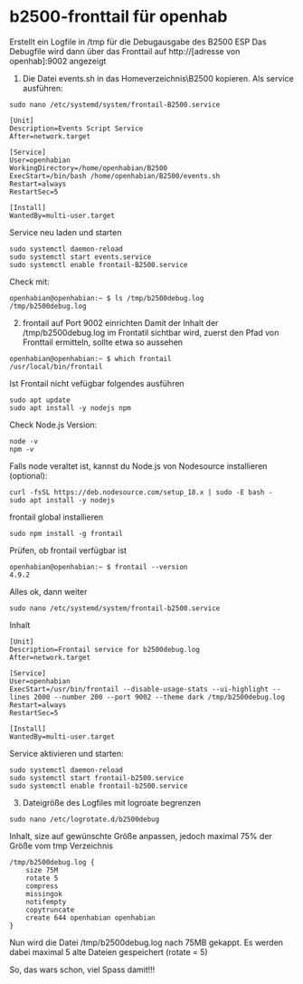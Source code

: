 # b2500-fronttail für openhab


Erstellt ein Logfile in /tmp für die Debugausgabe des B2500 ESP
Das Debugfile wird dann über das Fronttail auf http://[adresse von openhab]:9002 angezeigt

1. Die Datei events.sh in das Homeverzeichnis\B2500 kopieren.
Als service ausführen:
```
sudo nano /etc/systemd/system/frontail-B2500.service
```
```
[Unit]
Description=Events Script Service
After=network.target

[Service]
User=openhabian
WorkingDirectory=/home/openhabian/B2500
ExecStart=/bin/bash /home/openhabian/B2500/events.sh
Restart=always
RestartSec=5

[Install]
WantedBy=multi-user.target
```
Service neu laden und starten
```
sudo systemctl daemon-reload
sudo systemctl start events.service
sudo systemctl enable frontail-B2500.service
```
Check mit:
```
openhabian@openhabian:~ $ ls /tmp/b2500debug.log
/tmp/b2500debug.log
```

2. frontail auf Port 9002 einrichten
Damit der Inhalt der /tmp/b2500debug.log im Frontatil sichtbar wird, zuerst den Pfad von Fronttail ermitteln, sollte etwa so aussehen
```
openhabian@openhabian:~ $ which frontail
/usr/local/bin/frontail
```
Ist Frontail nicht vefügbar folgendes ausführen
```
sudo apt update
sudo apt install -y nodejs npm
```
Check Node.js Version:
```
node -v
npm -v
```
Falls node veraltet ist, kannst du Node.js von Nodesource installieren (optional):
```
curl -fsSL https://deb.nodesource.com/setup_18.x | sudo -E bash -
sudo apt install -y nodejs
```
frontail global installieren
```
sudo npm install -g frontail
```
Prüfen, ob frontail verfügbar ist
```
openhabian@openhabian:~ $ frontail --version
4.9.2
```
Alles ok, dann weiter
```
sudo nano /etc/systemd/system/frontail-b2500.service
```
Inhalt
```
[Unit]
Description=Frontail service for b2500debug.log
After=network.target

[Service]
User=openhabian
ExecStart=/usr/bin/frontail --disable-usage-stats --ui-highlight --lines 2000 --number 200 --port 9002 --theme dark /tmp/b2500debug.log
Restart=always
RestartSec=5

[Install]
WantedBy=multi-user.target
```
Service aktivieren und starten:
```
sudo systemctl daemon-reload
sudo systemctl start frontail-b2500.service
sudo systemctl enable frontail-b2500.service
```
3. Dateigröße des Logfiles mit logroate begrenzen
```
sudo nano /etc/logrotate.d/b2500debug
```
Inhalt, size auf gewünschte Größe anpassen, jedoch maximal 75% der Größe vom tmp Verzeichnis
```
/tmp/b2500debug.log {
    size 75M
    rotate 5
    compress
    missingok
    notifempty
    copytruncate
    create 644 openhabian openhabian
}
```
Nun wird die Datei /tmp/b2500debug.log nach 75MB gekappt.
Es werden dabei maximal 5 alte Dateien gespeichert (rotate = 5)

So, das wars schon, viel Spass damit!!!
